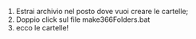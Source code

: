 1) Estrai archivio nel posto dove vuoi creare le cartelle;
2) Doppio click sul file make366Folders.bat
3) ecco le cartelle!
